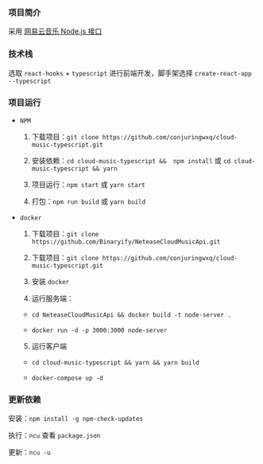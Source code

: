 ### 项目简介

采用 [网易云音乐 Node.js 接口](https://github.com/Binaryify/NeteaseCloudMusicApi) 
  
### 技术栈

选取 `react-hooks` + `typescript` 进行前端开发，脚手架选择 `create-react-app --typescript`
  
### 项目运行

* `NPM`
  
  1. 下载项目：`git clone https://github.com/conjuringwxq/cloud-music-typescript.git`
   
  2. 安装依赖：`cd cloud-music-typescript &&  npm install` 或 `cd cloud-music-typescript && yarn`
   
  3. 项目运行：`npm start` 或 `yarn start`

  4. 打包：`npm run build` 或 `yarn build`

* `docker`

  1. 下载项目：`git clone https://github.com/Binaryify/NeteaseCloudMusicApi.git`
   
  2. 下载项目：`git clone https://github.com/conjuringwxq/cloud-music-typescript.git`

  3. 安装 `docker`

  4. 运行服务端： 
   
    * `cd NeteaseCloudMusicApi && docker build -t node-server .`

    * `docker run -d -p 3000:3000 node-server`
  
  5. 运行客户端

    * `cd cloud-music-typescript && yarn && yarn build`
   
    * `docker-compose up -d`

### 更新依赖

安装：`npm install -g npm-check-updates`

执行：`ncu` 查看 `package.json`

更新：`ncu -u`